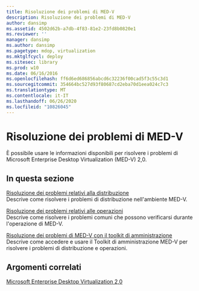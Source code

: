 ```yaml
---
title: Risoluzione dei problemi di MED-V
description: Risoluzione dei problemi di MED-V
author: dansimp
ms.assetid: 4502d62b-a7db-4f83-81e2-23fd8b0820e1
ms.reviewer: ''
manager: dansimp
ms.author: dansimp
ms.pagetype: mdop, virtualization
ms.mktglfcycl: deploy
ms.sitesec: library
ms.prod: w10
ms.date: 06/16/2016
ms.openlocfilehash: ff6d6ed686856abcd6c32236f00cad5f3c55c3d1
ms.sourcegitcommit: 354664bc527d93f80687cd2eba70d1eea024c7c3
ms.translationtype: MT
ms.contentlocale: it-IT
ms.lasthandoff: 06/26/2020
ms.locfileid: "10826045"
---
```

# Risoluzione dei problemi di MED-V


È possibile usare le informazioni disponibili per risolvere i problemi di Microsoft Enterprise Desktop Virtualization (MED-V) 2,0.

## In questa sezione


<a href="" id="deployment-troubleshooting"></a>[Risoluzione dei problemi relativi alla distribuzione](deployment-troubleshooting.md)  
Descrive come risolvere i problemi di distribuzione nell'ambiente MED-V.

<a href="" id="operations-troubleshooting"></a>[Risoluzione dei problemi relativi alle operazioni](operations-troubleshooting-medv2.md)  
Descrive come risolvere i problemi comuni che possono verificarsi durante l'operazione di MED-V.

<a href="" id="troubleshooting-med-v-by-using-the-administration-toolkit"></a>[Risoluzione dei problemi di MED-V con il toolkit di amministrazione](troubleshooting-med-v-by-using-the-administration-toolkit.md)  
Descrive come accedere e usare il Toolkit di amministrazione MED-V per risolvere i problemi di distribuzione e operazioni.

## Argomenti correlati


[Microsoft Enterprise Desktop Virtualization 2,0](index.md)

 

 





